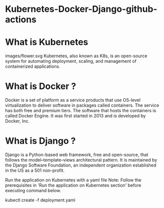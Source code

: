 # Kubernetes-Docker-Django-github-actions



# What is Kubernetes

images/flower.svg
Kubernetes, also known as K8s, is an open-source system for automating deployment, scaling, and management of containerized applications.

# What is Docker ?
Docker is a set of platform as a service products that use OS-level virtualization to deliver software in packages called containers. The service has both free and premium tiers. The software that hosts the containers is called Docker Engine. It was first started in 2013 and is developed by Docker, Inc.

# What is Django ?
Django is a Python-based web framework, free and open-source, that follows the model–template–views architectural pattern. It is maintained by the Django Software Foundation, an independent organization established in the US as a 501 non-profit.


Run the application on Kubernetes with a yaml file
Note: Follow the prerequisites in 'Run the application on Kubernetes section' before executing command below.

kubectl create -f deployment.yaml
